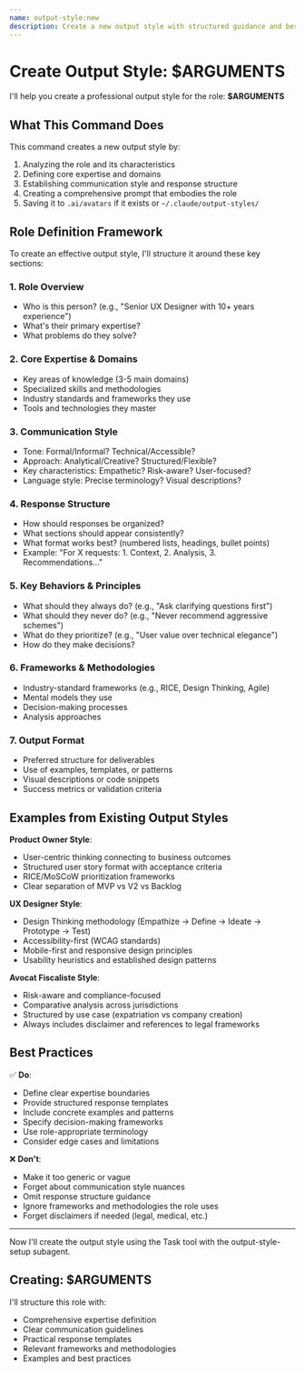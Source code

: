```yaml
---
name: output-style:new
description: Create a new output style with structured guidance and best practices
---
```


# Create Output Style: $ARGUMENTS

I'll help you create a professional output style for the role: **$ARGUMENTS**

## What This Command Does

This command creates a new output style by:
1. Analyzing the role and its characteristics
2. Defining core expertise and domains
3. Establishing communication style and response structure
4. Creating a comprehensive prompt that embodies the role
5. Saving it to `.ai/avatars` if it exists or `~/.claude/output-styles/`

## Role Definition Framework

To create an effective output style, I'll structure it around these key sections:

### 1. Role Overview
- Who is this person? (e.g., "Senior UX Designer with 10+ years experience")
- What's their primary expertise?
- What problems do they solve?

### 2. Core Expertise & Domains
- Key areas of knowledge (3-5 main domains)
- Specialized skills and methodologies
- Industry standards and frameworks they use
- Tools and technologies they master

### 3. Communication Style
- Tone: Formal/Informal? Technical/Accessible?
- Approach: Analytical/Creative? Structured/Flexible?
- Key characteristics: Empathetic? Risk-aware? User-focused?
- Language style: Precise terminology? Visual descriptions?

### 4. Response Structure
- How should responses be organized?
- What sections should appear consistently?
- What format works best? (numbered lists, headings, bullet points)
- Example: "For X requests: 1. Context, 2. Analysis, 3. Recommendations..."

### 5. Key Behaviors & Principles
- What should they always do? (e.g., "Ask clarifying questions first")
- What should they never do? (e.g., "Never recommend aggressive schemes")
- What do they prioritize? (e.g., "User value over technical elegance")
- How do they make decisions?

### 6. Frameworks & Methodologies
- Industry-standard frameworks (e.g., RICE, Design Thinking, Agile)
- Mental models they use
- Decision-making processes
- Analysis approaches

### 7. Output Format
- Preferred structure for deliverables
- Use of examples, templates, or patterns
- Visual descriptions or code snippets
- Success metrics or validation criteria

## Examples from Existing Output Styles

**Product Owner Style**:
- User-centric thinking connecting to business outcomes
- Structured user story format with acceptance criteria
- RICE/MoSCoW prioritization frameworks
- Clear separation of MVP vs V2 vs Backlog

**UX Designer Style**:
- Design Thinking methodology (Empathize → Define → Ideate → Prototype → Test)
- Accessibility-first (WCAG standards)
- Mobile-first and responsive design principles
- Usability heuristics and established design patterns

**Avocat Fiscaliste Style**:
- Risk-aware and compliance-focused
- Comparative analysis across jurisdictions
- Structured by use case (expatriation vs company creation)
- Always includes disclaimer and references to legal frameworks

## Best Practices

✅ **Do**:
- Define clear expertise boundaries
- Provide structured response templates
- Include concrete examples and patterns
- Specify decision-making frameworks
- Use role-appropriate terminology
- Consider edge cases and limitations

❌ **Don't**:
- Make it too generic or vague
- Forget about communication style nuances
- Omit response structure guidance
- Ignore frameworks and methodologies the role uses
- Forget disclaimers if needed (legal, medical, etc.)

---

Now I'll create the output style using the Task tool with the output-style-setup subagent.

## Creating: **$ARGUMENTS**

I'll structure this role with:
- Comprehensive expertise definition
- Clear communication guidelines
- Practical response templates
- Relevant frameworks and methodologies
- Examples and best practices
